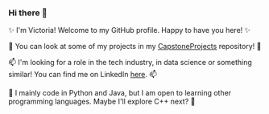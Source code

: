 ### Hi there 👋

✨ I'm Victoria! Welcome to my GitHub profile. Happy to have you here! ✨

🌱 You can look at some of my projects in my [CapstoneProjects](https://github.com/victoriadw/CapstoneProjects) repository! 🌱

📫 I'm looking for a role in the tech industry, in data science or something similar! You can find me on LinkedIn [here](https://www.linkedin.com/in/victoria-daramy-williams/). 📫

🔭 I mainly code in Python and Java, but I am open to learning other programming languages. Maybe I'll explore C++ next? 🔭

<!--
**victoriadw/victoriadw** is a ✨ _special_ ✨ repository because its `README.md` (this file) appears on your GitHub profile.

Here are some ideas to get you started:

- 🔭 I’m currently working on ...
- 🌱 I’m currently learning Data Science with HyperionDev
- 👯 I’m looking to collaborate on ...
- 🤔 I’m looking for help with ...
- 💬 Ask me about ...
- 📫 How to reach me: ...
- 😄 Pronouns: She/her
- ⚡ Fun fact: ...
-->
